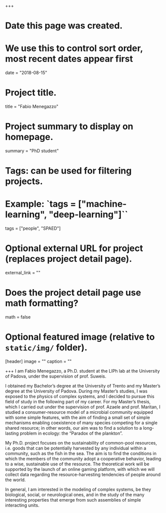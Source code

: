 +++
# Date this page was created.
# We use this to control sort order, most recent dates appear first
date = "2018-08-15"

# Project title.
title = "Fabio Menegazzo"

# Project summary to display on homepage.
summary = "PhD student"

# Tags: can be used for filtering projects.
# Example: `tags = ["machine-learning", "deep-learning"]``
tags = ["people", "SPAED"]

# Optional external URL for project (replaces project detail page).
external_link = ""

# Does the project detail page use math formatting?
math = false

# Optional featured image (relative to `static/img/` folder).
[header]
image = ""
caption = ""

+++
I am Fabio Menegazzo, a Ph.D. student at the LIPh lab at the University of Padova, under the
supervision of prof. Suweis.

I obtained my Bachelor’s degree at the University of Trento and my Master’s degree at the University of Padova. During my Master’s studies, I was exposed to the physics of complex systems, and I decided to pursue this field of study in the following part of my career. For my Master’s thesis, which I carried out under the supervision of prof. Azaele and prof. Maritan, I studied a consumer-resource model of a microbial community equipped with some simple features, with the aim of finding a small set of simple mechanisms enabling coexistence of many species competing for a single shared resource; in other words, our aim was to find a solution to a long-lasting problem in ecology: the “Paradox of the plankton”.

My Ph.D. project focuses on the sustainability of common-pool resources, i.e. goods that can be potentially harvested by any individual within a community, such as the fish in the sea. The aim is to find the conditions in which the members of the community adopt a cooperative behavior,
leading to a wise, sustainable use of the resource. The theoretical work will be supported by the launch of an online gaming platform, with which we will collect data regarding the resource-harvesting tendencies of people around the world.

In general, I am interested in the modeling of complex systems, be they biological, social, or neurological ones, and in the study of the many interesting properties that emerge from such assemblies of simple interacting units.
